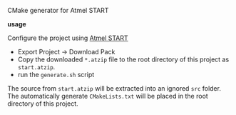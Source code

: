 CMake generator for Atmel START

**usage**

Configure the project using [Atmel START](https://start.atmel.com/)

* Export Project -> Download Pack
* Copy the downloaded `*.atzip` file to the root directory of this project as `start.atzip`.
* run the `generate.sh` script

The source from `start.atzip` will be extracted into an ignored `src` folder.
The automatically generate `CMakeLists.txt` will be placed in the root directory of this project.

